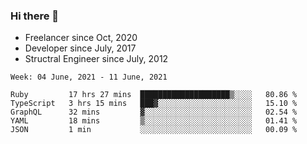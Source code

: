 ### Hi there 👋

- Freelancer since Oct, 2020
- Developer since July, 2017
- Structral Engineer since July, 2012

<!--START_SECTION:waka-->
```text
Week: 04 June, 2021 - 11 June, 2021

Ruby         17 hrs 27 mins  ████████████████████▒░░░░   80.86 % 
TypeScript   3 hrs 15 mins   ███▓░░░░░░░░░░░░░░░░░░░░░   15.10 % 
GraphQL      32 mins         ▓░░░░░░░░░░░░░░░░░░░░░░░░   02.54 % 
YAML         18 mins         ▒░░░░░░░░░░░░░░░░░░░░░░░░   01.41 % 
JSON         1 min           ░░░░░░░░░░░░░░░░░░░░░░░░░   00.09 % 
```
<!--END_SECTION:waka-->
